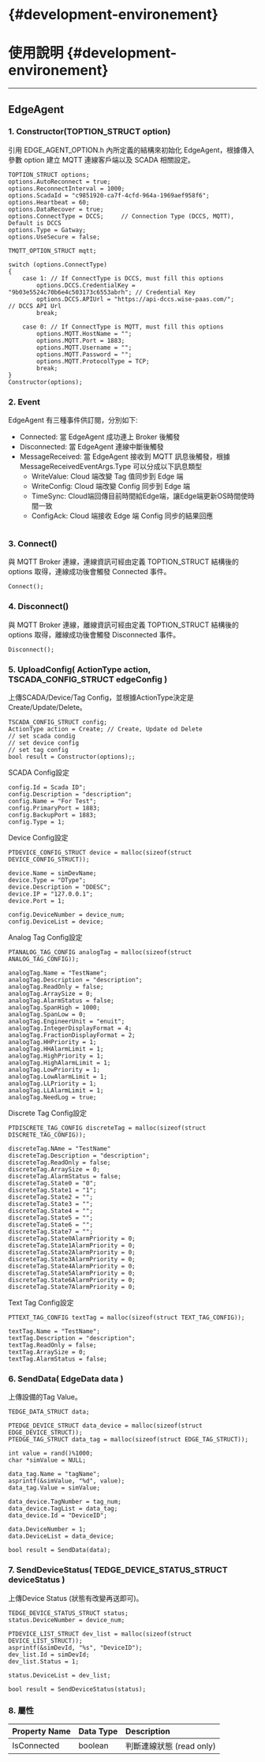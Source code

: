 #  {#development-environement}

# 使用說明 {#development-environement}

---

## EdgeAgent

### 1. Constructor\(TOPTION_STRUCT option\)

引用 EDGE_AGENT_OPTION.h 內所定義的結構來初始化 EdgeAgent，根據傳入參數 option 建立 MQTT 連線客戶端以及 SCADA 相關設定。

```
TOPTION_STRUCT options;
options.AutoReconnect = true;
options.ReconnectInterval = 1000;
options.ScadaId = "c9851920-ca7f-4cfd-964a-1969aef958f6";
options.Heartbeat = 60;
options.DataRecover = true;
options.ConnectType = DCCS; 	// Connection Type (DCCS, MQTT), Default is DCCS
options.Type = Gatway;
options.UseSecure = false;

TMQTT_OPTION_STRUCT mqtt;

switch (options.ConnectType)
{
	case 1: // If ConnectType is DCCS, must fill this options
		options.DCCS.CredentialKey = "9b03e5524c70b6e4c503173c6553abrh"; // Credential Key
		options.DCCS.APIUrl = "https://api-dccs.wise-paas.com/";		 // DCCS API Url
		break;

	case 0: // If ConnectType is MQTT, must fill this options
		options.MQTT.HostName = "";
		options.MQTT.Port = 1883;
		options.MQTT.Username = "";
		options.MQTT.Password = "";
		options.MQTT.ProtocolType = TCP;
		break;
}
Constructor(options);
```

### 2. Event

EdgeAgent 有三種事件供訂閱，分別如下:

* Connected: 當 EdgeAgent 成功連上 Broker 後觸發
* Disconnected: 當 EdgeAgent 連線中斷後觸發
* MessageReceived: 當 EdgeAgent 接收到 MQTT 訊息後觸發，根據 MessageReceivedEventArgs.Type 可以分成以下訊息類型
  * WriteValue: Cloud 端改變 Tag 值同步到 Edge 端
  * WriteConfig: Cloud 端改變 Config 同步到 Edge 端
  * TimeSync: Cloud端回傳目前時間給Edge端，讓Edge端更新OS時間使時間一致
  * ConfigAck: Cloud 端接收 Edge 端 Config 同步的結果回應

```
```

### 3. Connect\(\)

與 MQTT Broker 連線，連線資訊可經由定義 TOPTION_STRUCT 結構後的 options 取得，連線成功後會觸發 Connected 事件。

```
Connect();
```

### 4. Disconnect\(\)

與 MQTT Broker 連線，離線資訊可經由定義 TOPTION_STRUCT 結構後的 options 取得，離線成功後會觸發 Disconnected 事件。

```
Disconnect();
```

### 5. UploadConfig\( ActionType action, TSCADA_CONFIG_STRUCT edgeConfig \)

上傳SCADA/Device/Tag Config，並根據ActionType決定是Create/Update/Delete。

```
TSCADA_CONFIG_STRUCT config;
ActionType action = Create; // Create, Update od Delete
// set scada condig
// set device config
// set tag config
bool result = Constructor(options);;
```

SCADA Config設定

```
config.Id = Scada ID"; 
config.Description = "description";
config.Name = "For Test";
config.PrimaryPort = 1883;
config.BackupPort = 1883;
config.Type = 1;
```

Device Config設定

```
PTDEVICE_CONFIG_STRUCT device = malloc(sizeof(struct DEVICE_CONFIG_STRUCT));

device.Name = simDevName;
device.Type = "DType";
device.Description = "DDESC";
device.IP = "127.0.0.1";
device.Port = 1;

config.DeviceNumber = device_num;
config.DeviceList = device;   
```

Analog Tag Config設定

```
PTANALOG_TAG_CONFIG analogTag = malloc(sizeof(struct ANALOG_TAG_CONFIG));

analogTag.Name = "TestName";    
analogTag.Description = "description";          
analogTag.ReadOnly = false;
analogTag.ArraySize = 0;
analogTag.AlarmStatus = false;
analogTag.SpanHigh = 1000;
analogTag.SpanLow = 0;
analogTag.EngineerUnit = "enuit";
analogTag.IntegerDisplayFormat = 4;
analogTag.FractionDisplayFormat = 2;
analogTag.HHPriority = 1;
analogTag.HHAlarmLimit = 1;
analogTag.HighPriority = 1;
analogTag.HighAlarmLimit = 1;
analogTag.LowPriority = 1;
analogTag.LowAlarmLimit = 1;
analogTag.LLPriority = 1;
analogTag.LLAlarmLimit = 1;
analogTag.NeedLog = true;
```

Discrete Tag Config設定

```
PTDISCRETE_TAG_CONFIG discreteTag = malloc(sizeof(struct DISCRETE_TAG_CONFIG));

discreteTag.NAme = "TestName"
discreteTag.Description = "description";
discreteTag.ReadOnly = false;
discreteTag.ArraySize = 0;
discreteTag.AlarmStatus = false;
discreteTag.State0 = "0";
discreteTag.State1 = "1";
discreteTag.State2 = "";
discreteTag.State3 = "";
discreteTag.State4 = "";
discreteTag.State5 = "";
discreteTag.State6 = "";
discreteTag.State7 = "";
discreteTag.State0AlarmPriority = 0;
discreteTag.State1AlarmPriority = 0;
discreteTag.State2AlarmPriority = 0;
discreteTag.State3AlarmPriority = 0;
discreteTag.State4AlarmPriority = 0;
discreteTag.State5AlarmPriority = 0;
discreteTag.State6AlarmPriority = 0;
discreteTag.State7AlarmPriority = 0;
```

Text Tag Config設定

```
PTTEXT_TAG_CONFIG textTag = malloc(sizeof(struct TEXT_TAG_CONFIG));

textTag.Name = "TestName";
textTag.Description = "description";
textTag.ReadOnly = false;
textTag.ArraySize = 0;
textTag.AlarmStatus = false;
```

### 6. SendData\( EdgeData data \)

上傳設備的Tag Value。

```
TEDGE_DATA_STRUCT data;

PTEDGE_DEVICE_STRUCT data_device = malloc(sizeof(struct EDGE_DEVICE_STRUCT));
PTEDGE_TAG_STRUCT data_tag = malloc(sizeof(struct EDGE_TAG_STRUCT));

int value = rand()%1000;
char *simValue = NULL;

data_tag.Name = "tagName";
asprintf(&simValue, "%d", value);
data_tag.Value = simValue;

data_device.TagNumber = tag_num;
data_device.TagList = data_tag;
data_device.Id = "DeviceID";

data.DeviceNumber = 1;
data.DeviceList = data_device;

bool result = SendData(data);

```

### 7. SendDeviceStatus\( TEDGE_DEVICE_STATUS_STRUCT deviceStatus \)

上傳Device Status \(狀態有改變再送即可\)。

```
TEDGE_DEVICE_STATUS_STRUCT status;
status.DeviceNumber = device_num;

PTDEVICE_LIST_STRUCT dev_list = malloc(sizeof(struct DEVICE_LIST_STRUCT));
asprintf(&simDevId, "%s", "DeviceID");
dev_list.Id = simDevId;
dev_list.Status = 1;

status.DeviceList = dev_list;

bool result = SendDeviceStatus(status);
```

### 8. 屬性

| Property Name | Data Type | Description |
| :--- | :--- | :--- |
| IsConnected | boolean | 判斷連線狀態 \(read only\) |



